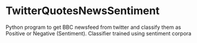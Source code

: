 TwitterQuotesNewsSentiment
==========================

Python program to get BBC newsfeed from twitter and classify them as Positive or Negative (Sentiment). Classifier trained using sentiment corpora